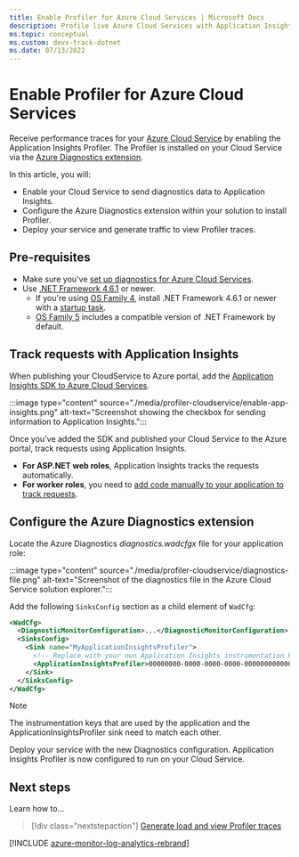 ```yaml
---
title: Enable Profiler for Azure Cloud Services | Microsoft Docs
description: Profile live Azure Cloud Services with Application Insights Profiler.
ms.topic: conceptual
ms.custom: devx-track-dotnet
ms.date: 07/13/2022
---
```


# Enable Profiler for Azure Cloud Services

Receive performance traces for your [Azure Cloud Service](../../cloud-services-extended-support/overview.md) by enabling the Application Insights Profiler. The Profiler is installed on your Cloud Service via the [Azure Diagnostics extension](../agents/diagnostics-extension-overview.md). 

In this article, you will:

- Enable your Cloud Service to send diagnostics data to Application Insights.
- Configure the Azure Diagnostics extension within your solution to install Profiler.
- Deploy your service and generate traffic to view Profiler traces. 

## Pre-requisites

- Make sure you've [set up diagnostics for Azure Cloud Services](/visualstudio/azure/vs-azure-tools-diagnostics-for-cloud-services-and-virtual-machines).
- Use [.NET Framework 4.6.1](/dotnet/framework/migration-guide/how-to-determine-which-versions-are-installed) or newer. 
  - If you're using [OS Family 4](../../cloud-services/cloud-services-guestos-update-matrix.md#family-4-releases), install .NET Framework 4.6.1 or newer with a [startup task](../../cloud-services/cloud-services-dotnet-install-dotnet.md). 
  - [OS Family 5](../../cloud-services/cloud-services-guestos-update-matrix.md#family-5-releases) includes a compatible version of .NET Framework by default. 

## Track requests with Application Insights

When publishing your CloudService to Azure portal, add the [Application Insights SDK to Azure Cloud Services](../app/cloudservices.md).

:::image type="content" source="./media/profiler-cloudservice/enable-app-insights.png" alt-text="Screenshot showing the checkbox for sending information to Application Insights.":::

Once you've added the SDK and published your Cloud Service to the Azure portal, track requests using Application Insights.

- **For ASP.NET web roles**, Application Insights tracks the requests automatically.
- **For worker roles**, you need to [add code manually to your application to track requests](profiler-trackrequests.md).

## Configure the Azure Diagnostics extension

Locate the Azure Diagnostics *diagnostics.wadcfgx* file for your application role:  

:::image type="content" source="./media/profiler-cloudservice/diagnostics-file.png" alt-text="Screenshot of the diagnostics file in the Azure Cloud Service solution explorer.":::

Add the following `SinksConfig` section as a child element of `WadCfg`:  

```xml
<WadCfg>
  <DiagnosticMonitorConfiguration>...</DiagnosticMonitorConfiguration>
  <SinksConfig>
    <Sink name="MyApplicationInsightsProfiler">
      <!-- Replace with your own Application Insights instrumentation key. -->
      <ApplicationInsightsProfiler>00000000-0000-0000-0000-000000000000</ApplicationInsightsProfiler>
    </Sink>
  </SinksConfig>
</WadCfg>
```

> [!NOTE]
> The instrumentation keys that are used by the application and the ApplicationInsightsProfiler sink need to match each other.

Deploy your service with the new Diagnostics configuration. Application Insights Profiler is now configured to run on your Cloud Service.

## Next steps

Learn how to...
> [!div class="nextstepaction"]
> [Generate load and view Profiler traces](./profiler-data.md)

[!INCLUDE [azure-monitor-log-analytics-rebrand](../../../includes/azure-monitor-instrumentation-key-deprecation.md)]